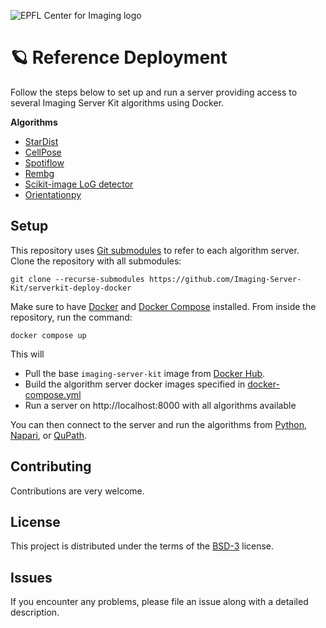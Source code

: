 ![EPFL Center for Imaging logo](https://imaging.epfl.ch/resources/logo-for-gitlab.svg)
# 🪐 Reference Deployment

Follow the steps below to set up and run a server providing access to several Imaging Server Kit algorithms using Docker.

**Algorithms**

- [StarDist](https://github.com/Imaging-Server-Kit/serverkit-stardist)
- [CellPose](https://github.com/Imaging-Server-Kit/serverkit-cellpose)
- [Spotiflow](https://github.com/Imaging-Server-Kit/serverkit-spotiflow)
- [Rembg](https://github.com/Imaging-Server-Kit/serverkit-rembg)
- [Scikit-image LoG detector](https://github.com/Imaging-Server-Kit/serverkit-skimage-LoG)
- [Orientationpy](https://github.com/Imaging-Server-Kit/serverkit-orientationpy)

## Setup

This repository uses [Git submodules](https://git-scm.com/book/en/v2/Git-Tools-Submodules) to refer to each algorithm server. 
Clone the repository with all submodules:

```
git clone --recurse-submodules https://github.com/Imaging-Server-Kit/serverkit-deploy-docker
```

Make sure to have [Docker](https://docs.docker.com/engine/install/) and [Docker Compose](https://docs.docker.com/compose/) installed. From inside the repository, run the command:

```
docker compose up
```

This will

- Pull the base `imaging-server-kit` image from [Docker Hub](https://hub.docker.com/r/mallorywittwerepfl/imaging-server-kit).
- Build the algorithm server docker images specified in [docker-compose.yml](./docker-compose.yml)
- Run a server on http://localhost:8000 with all algorithms available

You can then connect to the server and run the algorithms from [Python](https://github.com/Imaging-Server-Kit/imaging-server-kit#python-client), [Napari](https://github.com/Imaging-Server-Kit/napari-serverkit), or [QuPath](https://github.com/Imaging-Server-Kit/qupath-extension-serverkit).

## Contributing

Contributions are very welcome.

## License

This project is distributed under the terms of the [BSD-3](http://opensource.org/licenses/BSD-3-Clause) license.

## Issues

If you encounter any problems, please file an issue along with a detailed description.
